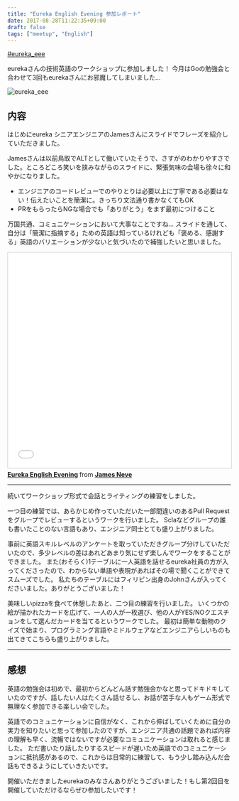 ```yaml
---
title: "Eureka English Evening 参加レポート"
date: 2017-08-28T11:22:35+09:00
draft: false
tags: ["meetup", "English"]
---
```


[#eureka_eee](https://twitter.com/search?q=%23eureka_eee)

eurekaさんの技術英語のワークショップに参加しました！
今月はGoの勉強会と合わせて3回もeurekaさんにお邪魔してしまいました...

![eureka_eee](/images/articles/eeework.jpg)


## 内容
はじめにeureka シニアエンジニアのJamesさんにスライドでフレーズを紹介していただきました。

Jamesさんは以前鳥取でALTとして働いていたそうで、さすがのわかりやすさでした。ところどころ笑いを挟みながらのスライドに、緊張気味の会場も徐々に和やかになりました。

* エンジニアのコードレビューでのやりとりは必要以上に丁寧である必要はない！伝えたいことを簡潔に。きっちり文法通り書かなくてもOK
* PRをもらったらNGな場合でも「ありがとう」をまず最初につけること

万国共通、コミュニケーションにおいて大事なことですね...
スライドを通して、自分は「簡潔に指摘する」ための英語は知っているけれども「褒める、感謝する」英語のバリエーションが少ないと気づいたので補強したいと思いました。

<iframe src="//www.slideshare.net/slideshow/embed_code/key/IEQtYtULcnCBiB" width="595" height="485" frameborder="0" marginwidth="0" marginheight="0" scrolling="no" style="border:1px solid #CCC; border-width:1px; margin-bottom:5px; max-width: 100%;" allowfullscreen> </iframe> <div style="margin-bottom:5px"> <strong> <a href="//www.slideshare.net/JamesNeve2/eureka-english-evening" title="Eureka English Evening" target="_blank">Eureka English Evening</a> </strong> from <strong><a href="https://www.slideshare.net/JamesNeve2" target="_blank">James Neve</a></strong> </div>

***

続いてワークショップ形式で会話とライティングの練習をしました。

一つ目の練習では、あらかじめ作っていただいた一部間違いのあるPull Requestをグループでレビューするというワークを行いました。
Sclaなどグループの誰も書いたことのない言語もあり、エンジニア同士とても盛り上がりました。

事前に英語スキルレベルのアンケートを取っていただきグループ分けしていただいたので、多少レベルの差はあれどあまり気にせず楽しんでワークをすることができました。
また(おそらく)1テーブルに一人英語を話せるeureka社員の方が入ってくださったので、わからない単語や表現があればその場で聞くことができてスムーズでした。
私たちのテーブルにはフィリピン出身のJohnさんが入ってくださいました。ありがとうございました！

美味しいpizzaを食べて休憩したあと、二つ目の練習を行いました。
いくつかの絵が描かれたカードを広げて、一人の人が一枚選び、他の人がYES/NOクエスチョンをして選んだカードを当てるというワークでした。
最初は簡単な動物のクイズで始まり、プログラミング言語やミドルウェアなどエンジニアらしいものも出てきてこちらも盛り上がりました。

***

## 感想

英語の勉強会は初めで、最初からどんどん話す勉強会かなと思ってドキドキしていたのですが、話したい人はたくさん話せるし、お話が苦手な人もゲーム形式で無理なく参加できる楽しい会でした。

英語でのコミュニケーションに自信がなく、これから伸ばしていくために自分の実力を知りたいと思って参加したのですが、エンジニア共通の話題であれば内容の理解も早く、流暢ではないですが必要なコミュニケーションは取れると感じました。
ただ書いたり話したりするスピードが遅いため英語でのコミュニケーションに抵抗感があるので、これからは日常的に練習して、もう少し踏み込んだ会話もできるようにしていきたいです。

開催いただきましたeurekaのみなさんありがとうございました！もし第2回目を開催していただけるならぜひ参加したいです！


